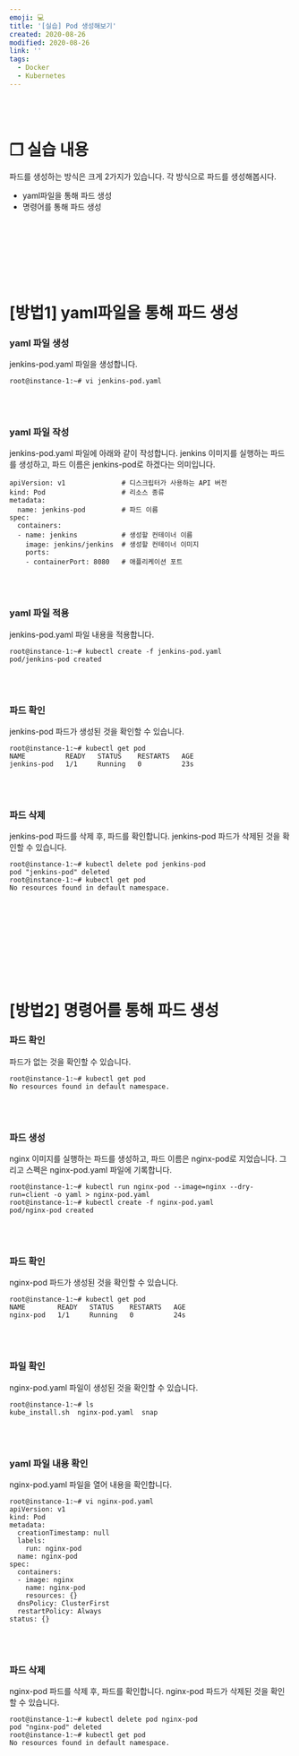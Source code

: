 ```yaml
---
emoji: 💻
title: '[실습] Pod 생성해보기'
created: 2020-08-26
modified: 2020-08-26
link: ''
tags:
  - Docker
  - Kubernetes
---
```

<br></br>





# **❐ 실습 내용**
파드를 생성하는 방식은 크게 2가지가 있습니다. 각 방식으로 파드를 생성해봅시다.
- yaml파일을 통해 파드 생성
- 명령어를 통해 파드 생성
<br></br><br></br><br></br><br></br>





# [방법1] yaml파일을 통해 파드 생성

### yaml 파일 생성
jenkins-pod.yaml 파일을 생성합니다.
```
root@instance-1:~# vi jenkins-pod.yaml
```
<br></br>

### yaml 파일 작성
jenkins-pod.yaml 파일에 아래와 같이 작성합니다.
jenkins 이미지를 실행하는 파드를 생성하고, 파드 이름은 jenkins-pod로 하겠다는 의미입니다.
```
apiVersion: v1              # 디스크립터가 사용하는 API 버전
kind: Pod                   # 리소스 종류
metadata:              
  name: jenkins-pod         # 파드 이름
spec:
  containers:          
  - name: jenkins           # 생성할 컨테이너 이름
    image: jenkins/jenkins  # 생성할 컨테이너 이미지
    ports:
    - containerPort: 8080   # 애플리케이션 포트
```
<br></br>

### yaml 파일 적용
jenkins-pod.yaml 파일 내용을 적용합니다.
```
root@instance-1:~# kubectl create -f jenkins-pod.yaml
pod/jenkins-pod created
```
<br></br>

### 파드 확인
jenkins-pod 파드가 생성된 것을 확인할 수 있습니다.
```
root@instance-1:~# kubectl get pod
NAME          READY   STATUS    RESTARTS   AGE
jenkins-pod   1/1     Running   0          23s
```
<br></br>

### 파드 삭제
jenkins-pod 파드를 삭제 후, 파드를 확인합니다.
jenkins-pod 파드가 삭제된 것을 확인할 수 있습니다.
```
root@instance-1:~# kubectl delete pod jenkins-pod
pod "jenkins-pod" deleted
root@instance-1:~# kubectl get pod
No resources found in default namespace.
```
<br></br><br></br><br></br><br></br>





# [방법2] 명령어를 통해 파드 생성

### 파드 확인
파드가 없는 것을 확인할 수 있습니다.
```
root@instance-1:~# kubectl get pod
No resources found in default namespace.
```
<br></br>

### 파드 생성
nginx 이미지를 실행하는 파드를 생성하고, 파드 이름은 nginx-pod로 지었습니다.
그리고 스펙은 nginx-pod.yaml 파일에 기록합니다.
```
root@instance-1:~# kubectl run nginx-pod --image=nginx --dry-run=client -o yaml > nginx-pod.yaml
root@instance-1:~# kubectl create -f nginx-pod.yaml 
pod/nginx-pod created
```
<br></br>

### 파드 확인
nginx-pod 파드가 생성된 것을 확인할 수 있습니다.
```
root@instance-1:~# kubectl get pod
NAME        READY   STATUS    RESTARTS   AGE
nginx-pod   1/1     Running   0          24s
```
<br></br>

### 파일 확인
nginx-pod.yaml 파일이 생성된 것을 확인할 수 있습니다.
```
root@instance-1:~# ls
kube_install.sh  nginx-pod.yaml  snap
```
<br></br>

### yaml 파일 내용 확인
nginx-pod.yaml 파일을 열어 내용을 확인합니다.
```
root@instance-1:~# vi nginx-pod.yaml
apiVersion: v1
kind: Pod
metadata:
  creationTimestamp: null
  labels:
    run: nginx-pod
  name: nginx-pod
spec:
  containers:
  - image: nginx
    name: nginx-pod
    resources: {}
  dnsPolicy: ClusterFirst
  restartPolicy: Always
status: {}
```
<br></br>

### 파드 삭제
nginx-pod 파드를 삭제 후, 파드를 확인합니다.
nginx-pod 파드가 삭제된 것을 확인할 수 있습니다.
```
root@instance-1:~# kubectl delete pod nginx-pod
pod "nginx-pod" deleted
root@instance-1:~# kubectl get pod
No resources found in default namespace.
```
<br></br><br></br>